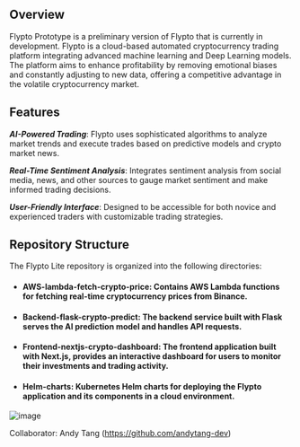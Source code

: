 ## Overview

Flypto Prototype is a preliminary version of Flypto that is currently in development. Flypto is a cloud-based automated cryptocurrency trading platform integrating advanced machine learning and Deep Learning models. The platform aims to enhance profitability by removing emotional biases and constantly adjusting to new data, offering a competitive advantage in the volatile cryptocurrency market.

## Features
***AI-Powered Trading***: Flypto uses sophisticated algorithms to analyze market trends and execute trades based on predictive models and crypto market news.

***Real-Time Sentiment Analysis***: Integrates sentiment analysis from social media, news, and other sources to gauge market sentiment and make informed trading decisions.

***User-Friendly Interface***: Designed to be accessible for both novice and experienced traders with customizable trading strategies.

## Repository Structure

The Flypto Lite repository is organized into the following directories:

- #### AWS-lambda-fetch-crypto-price: Contains AWS Lambda functions for fetching real-time cryptocurrency prices from Binance.

- #### Backend-flask-crypto-predict: The backend service built with Flask serves the AI prediction model and handles API requests.

- #### Frontend-nextjs-crypto-dashboard: The frontend application built with Next.js, provides an interactive dashboard for users to monitor their investments and trading activity.

- #### Helm-charts: Kubernetes Helm charts for deploying the Flypto application and its components in a cloud environment.


![image](https://github.com/user-attachments/assets/5b1f8252-5f87-4f74-a96b-86911e9838d5)




Collaborator: Andy Tang (https://github.com/andytang-dev)
